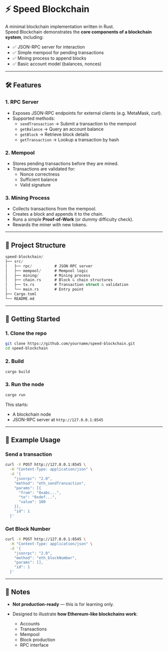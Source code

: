 # ⚡ Speed Blockchain

A minimal blockchain implementation written in Rust.  
Speed Blockchain demonstrates the **core components of a blockchain system**, including:

- ✅ JSON-RPC server for interaction
- ✅ Simple mempool for pending transactions
- ✅ Mining process to append blocks
- ✅ Basic account model (balances, nonces)

---

## 🛠 Features

### 1. RPC Server

- Exposes JSON-RPC endpoints for external clients (e.g. MetaMask, curl).
- Supported methods:
  - `sendTransaction` → Submit a transaction to the mempool
  - `getBalance` → Query an account balance
  - `getBlock` → Retrieve block details
  - `getTransaction` → Lookup a transaction by hash

### 2. Mempool

- Stores pending transactions before they are mined.
- Transactions are validated for:
  - Nonce correctness
  - Sufficient balance
  - Valid signature

### 3. Mining Process

- Collects transactions from the mempool.
- Creates a block and appends it to the chain.
- Runs a simple **Proof-of-Work** (or dummy difficulty check).
- Rewards the miner with new tokens.

---

## 📂 Project Structure

```rust
speed-blockchain/
├── src/
│   ├── rpc/          # JSON-RPC server
│   ├── mempool/      # Mempool logic
│   ├── mining/       # Mining process
│   ├── chain.rs      # Block & chain structures
│   ├── tx.rs         # Transaction struct & validation
│   └── main.rs       # Entry point
├── Cargo.toml
└── README.md
````

---

## 🚀 Getting Started

### 1. Clone the repo

```bash
git clone https://github.com/yourname/speed-blockchain.git
cd speed-blockchain
````

### 2. Build

```bash
cargo build
```

### 3. Run the node

```bash
cargo run
```

This starts:

- A blockchain node
- JSON-RPC server at `http://127.0.0.1:8545`

---

## 📡 Example Usage

### Send a transaction

```bash
curl -X POST http://127.0.0.1:8545 \
  -H "Content-Type: application/json" \
  -d '{
    "jsonrpc": "2.0",
    "method": "eth_sendTransaction",
    "params": [{
      "from": "0xabc...",
      "to": "0xdef...",
      "value": 100
    }],
    "id": 1
  }'
```

### Get Block Number

```bash
curl -X POST http://127.0.0.1:8545 \
  -H "Content-Type: application/json" \
  -d '{
    "jsonrpc": "2.0",
    "method": "eth_blockNumber",
    "params": [],
    "id": 1
  }'
```

---

## 📖 Notes

- **Not production-ready** — this is for learning only.
- Designed to illustrate **how Ethereum-like blockchains work**:

  - Accounts
  - Transactions
  - Mempool
  - Block production
  - RPC interface

